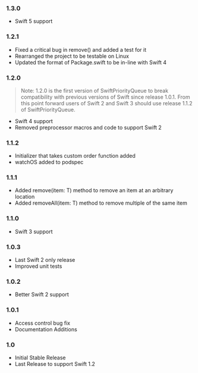 ### 1.3.0
- Swift 5 support

### 1.2.1
- Fixed a critical bug in remove() and added a test for it
- Rearranged the project to be testable on Linux
- Updated the format of Package.swift to be in-line with Swift 4

### 1.2.0
> Note: 1.2.0 is the first version of SwiftPriorityQueue to break compatibility with previous versions of Swift since release 1.0.1. From this point forward users of Swift 2 and Swift 3 should use release 1.1.2 of SwiftPriorityQueue.

- Swift 4 support
- Removed preprocessor macros and code to support Swift 2

### 1.1.2
- Initializer that takes custom order function added
- watchOS added to podspec

### 1.1.1
- Added remove(item: T) method to remove an item at an arbitrary location
- Added removeAll(item: T) method to remove multiple of the same item

### 1.1.0
- Swift 3 support

### 1.0.3
- Last Swift 2 only release
- Improved unit tests

### 1.0.2
- Better Swift 2 support

### 1.0.1
- Access control bug fix
- Documentation Additions

### 1.0
- Initial Stable Release
- Last Release to support Swift 1.2

